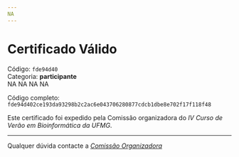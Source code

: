 ```yaml
---
NA
---
```


# Certificado Válido

Código: `fde94d40`<br>
Categoria: **participante**<br>
NA
NA
NA
NA


Código completo: `fde94d402ce193da93298b2c2ac6e043706280877cdcb1dbe8e702f17f118f48`


Este certificado foi expedido pela Comissão organizadora do *IV Curso de Verão em Bioinformática da UFMG*.

----

Qualquer dúvida contacte a [_Comissão Organizadora_](<mailto:cursobioinfoufmg@gmail.com$subject=[Certificados]>)

